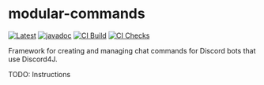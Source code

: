 # modular-commands
[![Latest](https://maven-badges.herokuapp.com/maven-central/dev.sympho/modular-commands/badge.svg)](https://search.maven.org/artifact/dev.sympho/modular-commands) [![javadoc](https://javadoc.io/badge2/dev.sympho/modular-commands/javadoc.svg)](https://javadoc.io/doc/dev.sympho/modular-commands) [![CI Build](https://github.com/tmarback/modular-commands/actions/workflows/ci_build.yml/badge.svg?branch=main)](https://github.com/tmarback/modular-commands/actions/workflows/ci_build.yml) [![CI Checks](https://github.com/tmarback/modular-commands/actions/workflows/ci_checks.yml/badge.svg)](https://github.com/tmarback/modular-commands/actions/workflows/ci_checks.yml)

Framework for creating and managing chat commands for Discord bots that use Discord4J.

TODO: Instructions
